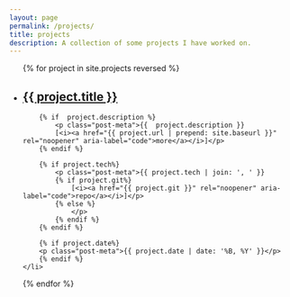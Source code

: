 ```yaml
---
layout: page
permalink: /projects/
title: projects
description: A collection of some projects I have worked on.
---
```


<ul class="post-list">
{% for project in site.projects reversed %}
    <li>
        <h2><a class="poem-title" href="{{ project.url | prepend: site.baseurl }}">{{ project.title }}</a></h2>
        
        {% if  project.description %}
            <p class="post-meta">{{  project.description }}
            [<i><a href="{{ project.url | prepend: site.baseurl }}" rel="noopener" aria-label="code">more</a></i>]</p>
        {% endif %}
        
        {% if project.tech%}
            <p class="post-meta">{{ project.tech | join: ', ' }}
            {% if project.git%}
                [<i><a href="{{ project.git }}" rel="noopener" aria-label="code">repo</a></i>]</p>
            {% else %}
                </p>
            {% endif %}
        {% endif %}

        {% if project.date%}
        <p class="post-meta">{{ project.date | date: '%B, %Y' }}</p>
        {% endif %}
    </li>
{%  endfor %}
</ul>